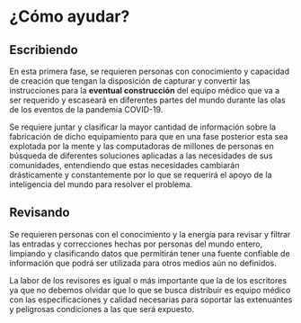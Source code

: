 # ¿Cómo ayudar?

## Escribiendo

En esta primera fase, se requieren personas con conocimiento y capacidad de creación que tengan la disposición de capturar y convertir las instrucciones para la **eventual construcción** del equipo médico que va a ser requerido y escaseará en diferentes partes del mundo durante las olas de los eventos de la pandemia COVID-19.

Se requiere juntar y clasificar la mayor cantidad de información sobre la fabricación de dicho equipamiento para que en una fase posterior esta sea explotada por la mente y las computadoras de millones de personas en búsqueda de diferentes soluciones aplicadas a las necesidades de sus comunidades, entendiendo que estas necesidades cambiarán drásticamente y constantemente por lo que se requerirá el apoyo de la inteligencia  del mundo para resolver el problema.



## Revisando

Se requieren personas con el conocimiento y la energía para revisar y filtrar las entradas y correcciones hechas por personas del mundo entero, limpiando y clasificando datos que permitirán tener una fuente confiable de información que podrá ser utilizada para otros medios aún no definidos. 

La labor de los revisores es igual o más importante que la de los escritores ya que no debemos olvidar que lo que se busca distribuir es equipo médico con las especificaciones y calidad necesarias para soportar las extenuantes y peligrosas condiciones a las que será expuesto.


